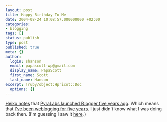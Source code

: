 ```yaml
---
layout: post
title: Happy Birthday To Me
date: 2004-08-24 10:08:57.000000000 +02:00
categories:
- blogging
tags: []
status: publish
type: post
published: true
meta: {}
author:
  login: shanson
  email: papascott-wp@gmail.com
  display_name: PapaScott
  first_name: Scott
  last_name: Hanson
excerpt: !ruby/object:Hpricot::Doc
  options: {}
---
```

<p><a href="http://www.hebig.com/archives/002433.shtml">Heiko notes</a> that <a href="http://www.evhead.com/2004/08/five-years-ago-today-we-just-launched.asp">PyraLabs launched Blogger five years ago</a>. Which means that <a href="https://www.papascott.de/blogger99.html">I've been weblogging for five years</a>. I just didn't know what I was doing back then. (I'm guessing I saw it <a href="http://archive.scripting.com/1999/08/23">here</a>.)</p>
